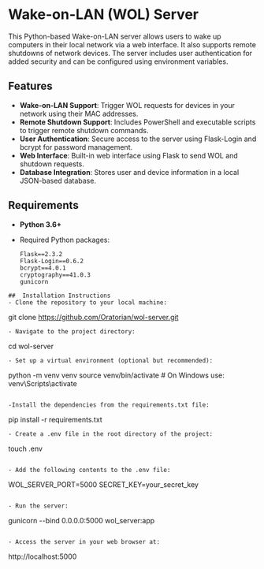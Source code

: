 # Wake-on-LAN (WOL) Server

This Python-based Wake-on-LAN server allows users to wake up computers in their local network via a web interface. It also supports remote shutdowns of network devices. The server includes user authentication for added security and can be configured using environment variables.

## Features

- **Wake-on-LAN Support**: Trigger WOL requests for devices in your network using their MAC addresses.
- **Remote Shutdown Support**: Includes PowerShell and executable scripts to trigger remote shutdown commands.
- **User Authentication**: Secure access to the server using Flask-Login and bcrypt for password management.
- **Web Interface**: Built-in web interface using Flask to send WOL and shutdown requests.
- **Database Integration**: Stores user and device information in a local JSON-based database.

## Requirements

- **Python 3.6+**
  
- Required Python packages:
  ```
  Flask==2.3.2
  Flask-Login==0.6.2
  bcrypt==4.0.1
  cryptography==41.0.3
  gunicorn
```
##  Installation Instructions
- Clone the repository to your local machine:

```
git clone https://github.com/Oratorian/wol-server.git
```
- Navigate to the project directory:

```
cd wol-server
```
- Set up a virtual environment (optional but recommended):
```
python -m venv venv
source venv/bin/activate   # On Windows use: venv\Scripts\activate
```

-Install the dependencies from the requirements.txt file:

```
pip install -r requirements.txt
```
- Create a .env file in the root directory of the project:

```
touch .env
```

- Add the following contents to the .env file:

```
WOL_SERVER_PORT=5000
SECRET_KEY=your_secret_key
```

- Run the server:

```
gunicorn --bind 0.0.0.0:5000 wol_server:app
```

- Access the server in your web browser at:
```
http://localhost:5000
```